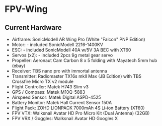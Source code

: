 # FPV-Wing
## Current Hardware
- Airframe:             SonicModell AR Wing Pro (White "Falcon" PNP Edition)
- Motor:                - included SonicModell 2216-1400KV
- ESC:                  - included SonicModell 40A w/5V 3A BEC with XT60
- Servos (x2):          - included 2pcs 9g metal gear servo
- Propeller:            Aeronaut Cam Carbon 8 x 5 folding with Mayatech 5mm hub (ebay)
- Receiver:             TBS nano pro with immortal antenna
- Transmitter:          Radiomaster TX16s mkII Max (JB Edition) with TBS Crossfire Micro TX v2 module
- Flight Controller:    Matek H743 Slim v3
- GPS / Compass:        Matek M10Q-5883
- Airspeed Sensor:      Matek Digital ASPD-4525
- Battery Monitor:      Matek Hall Current Sensor 150A
- Flight Pack:          ZOHD LIONPACK 7000mAh 4S Li-ion Battery (XT60)
- FPV VTX:              Walksnail Avatar HD Pro Micro Kit (Dual Antenna) (32GB)
- FPV VRX / Goggles:    Walksnail Avatar HD Googles X
